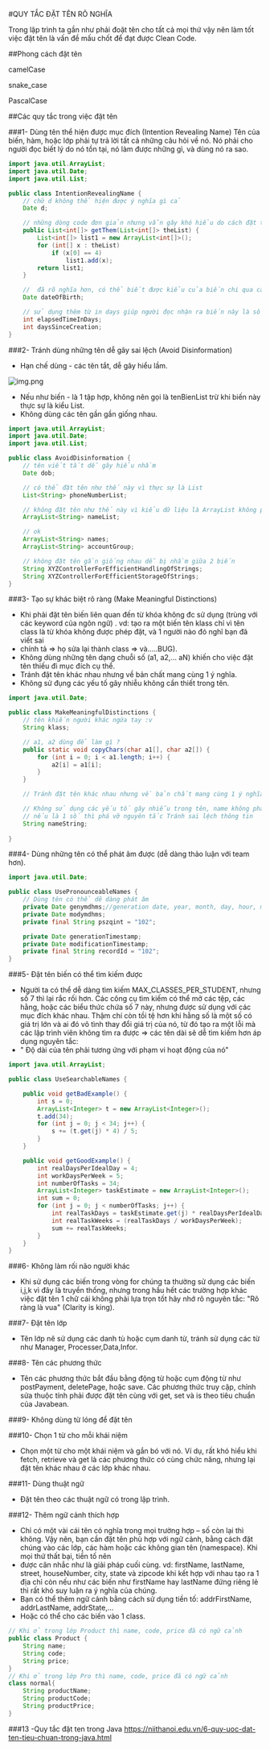 #QUY TẮC ĐẶT TÊN RÕ NGHĨA

Trong lập trình ta gần như phải đoặt tên cho tất cả mọi thứ vậy nên làm tốt việc đặt tên là
vấn đề mấu chốt để đạt được Clean Code.

##Phong cách đặt tên

camelCase

snake_case

PascalCase

##Các quy tắc trong việc đặt tên

###1- Dùng tên thể hiện được mục đích (Intention Revealing Name)
 Tên của biến, hàm, hoặc lớp phải tự trả lời tất cả những câu hỏi về nó.
 Nó phải cho người đọc biết lý do nó tồn tại, nó làm được những gì, và dùng nó ra sao.

```java
import java.util.ArrayList;
import java.util.Date;
import java.util.List;

public class IntentionRevealingName {
    // chữ d không thể hiện được ý nghĩa gì cả
    Date d;

    // những dòng code đơn giản nhưng vẫn gây khó hiểu do cách đặt tên củ chuối => đặt ra nhiều dấu ?? cho người đọc
    public List<int[]> getThem(List<int[]> theList) {
        List<int[]> list1 = new ArrayList<int[]>();
        for (int[] x : theList)
            if (x[0] == 4)
                list1.add(x);
        return list1;
    }

    //  đã rõ nghĩa hơn, có thể biết được kiểu của biến chi qua cái tên
    Date dateOfBirth;

    // sử dụng thêm từ in days giúp người đọc nhận ra biến này là số ngày chứ không phải ngày cụ thể
    int elapsedTimeInDays;
    int daysSinceCreation;
}
```

###2- Tránh dùng những tên dễ gây sai lệch (Avoid Disinformation)
 - Hạn chế dùng - các tên tắt, dễ gây hiểu lầm.

![img.png](img.png)

 - Nếu như biến - là 1 tập hợp, không nên gọi là tenBienList trừ khi biến này thực sự là
kiểu List.
 - Không dùng các tên gần gần giống nhau.

```java
import java.util.ArrayList;
import java.util.Date;
import java.util.List;

public class AvoidDisinformation {
    // tên viết tắt dễ gây hiểu nhầm
    Date dob;

    // có thể đặt tên như thế này vì thực sự là List
    List<String> phoneNumberList;

    // không đặt tên như thế này vì kiểu dữ liệu là ArrayList không phải List dễ gây sai sót
    ArrayList<String> nameList;

    // ok
    ArrayList<String> names;
    ArrayList<String> accountGroup;

    // không đặt tên gần giống nhau dễ bị nhầm giữa 2 biến
    String XYZControllerForEfficientHandlingOfStrings;
    String XYZControllerForEfficientStorageOfStrings;
}
```
###3- Tạo sự khác biệt rõ ràng (Make Meaningful Distinctions)
 - Khi phải đặt tên biến liên quan đến từ khóa không đc sử dụng (trùng với các keyword của ngôn ngữ)
. vd: tạo ra một biến tên klass chỉ vì tên class là từ khóa không được phép đặt, và 1 người nào đó nghĩ bạn đã viết sai 
 - chính tả 
=> họ sửa lại thành class => và…..BUG).
 - Không dùng những tên dạng chuỗi số (a1, a2,… aN) khiến cho việc đặt tên thiếu đi mục đích cụ thể.
 - Tránh đặt tên khác nhau nhưng về bản chất mang cùng 1 ý nghĩa.
 - Không sử đụng các yếu tố gây nhiễu không cần thiết trong tên.

```java
import java.util.Date;

public class MakeMeaningfulDistinctions {
    // tên khiến người khác ngứa tay :v
    String klass;

    // a1, a2 dùng để làm gì ?
    public static void copyChars(char a1[], char a2[]) {
        for (int i = 0; i < a1.length; i++) {
            a2[i] = a1[i];
        }
    }

    // Tránh đặt tên khác nhau nhưng về bản chất mang cùng 1 ý nghĩa vd về Product

    // Không sử dụng các yếu tố gây nhiễu trong tên, name không phải là 1 số,
    // nếu là 1 số thì phá vỡ nguyên tắc Tránh sai lệch thông tin
    String nameString;
    
}
```
###4- Dùng những tên có thể phát âm được (dễ dàng thảo luận với team hơn).
```java
import java.util.Date;

public class UsePronounceableNames {
    // Dùng tên có thể dẽ dàng phát âm
    private Date genymdhms;//generation date, year, month, day, hour, minute, and second
    private Date modymdhms;
    private final String pszqint = "102";

    private Date generationTimestamp;
    private Date modificationTimestamp;
    private final String recordId = "102";
}
```

###5- Đặt tên biến có thể tìm kiếm được
- Người ta có thể dễ dàng tìm kiếm MAX_CLASSES_PER_STUDENT, 
nhưng số 7 thì lại rắc rối hơn. Các công cụ tìm kiếm có thể mở các tệp, các hằng, hoặc các biểu thức chứa số 7 
này, nhưng được sử dụng với các mục đích khác nhau. Thậm chí còn tồi tệ hơn khi hằng số là một số có giá trị 
lớn và ai đó vô tình thay đổi giá trị của nó, từ đó tạo ra một lỗi mà các lập trình viên không tìm ra được => 
các tên dài sẽ dễ tìm kiếm hơn áp dụng nguyên tắc:
- " Độ dài của tên phải tương ứng với phạm vi hoạt động của nó"
```java
import java.util.ArrayList;

public class UseSearchableNames {

    public void getBadExample() {
        int s = 0;
        ArrayList<Integer> t = new ArrayList<Integer>();
        t.add(34);
        for (int j = 0; j < 34; j++) {
            s += (t.get(j) * 4) / 5;
        }
    }

    public void getGoodExample() {
        int realDaysPerIdealDay = 4;
        int workDaysPerWeek = 5;
        int numberOfTasks = 34;
        ArrayList<Integer> taskEstimate = new ArrayList<Integer>();
        int sum = 0;
        for (int j = 0; j < numberOfTasks; j++) {
            int realTaskDays = taskEstimate.get(j) * realDaysPerIdealDay;
            int realTaskWeeks = (realTaskDays / workDaysPerWeek);
            sum += realTaskWeeks;
        }
    }
}
```
###6- Không làm rối não người khác 
- Khi sử dụng các biến trong vòng for chúng ta thường sử dụng các biến i,j,k vì đây là truyền thống,
nhưng trong hầu hết các trường hợp khác việc đặt tên 1 chữ cái không phải lựa trọn tốt
hãy nhớ rõ nguyên tắc: "Rõ ràng là vua" (Clarity is king).

###7- Đặt tên lớp 
- Tên lớp nê sử dụng các danh tù hoặc cụm danh từ, tránh sử dụng các từ như Manager, 
Processer,Data,Infor.

###8- Tên các phương thức
- Tên các phương thức bắt đầu bằng động từ hoặc cụm động từ như postPayment, deletePage, hoặc save. Các phương thức truy 
cập, chỉnh sửa thuộc tính phải được đặt tên cùng với get, set và is theo tiêu chuẩn của Javabean.

###9- Không dùng từ lóng để đặt tên 

###10- Chọn 1 từ cho mỗi khái niệm
- Chọn một từ cho một khái niệm và gắn bó với nó. Ví dụ, rất khó hiểu khi fetch, retrieve và get là các phương thức có
cùng chức năng, nhưng lại đặt tên khác nhau ở các lớp khác nhau.

###11- Dùng thuật ngữ 
- Đặt tên theo các thuật ngữ có trong lập trình.

###12- Thêm ngữ cảnh thích hợp
- Chỉ có một vài cái tên có nghĩa trong mọi trường hợp – số còn lại thì không. Vậy nên, bạn cần đặt tên phù hợp với ngữ
cảnh, bằng cách đặt chúng vào các lớp, các hàm hoặc các không gian tên (namespace). Khi mọi thứ thất bại, tiền tố nên
- được cân nhắc như là giải pháp cuối cùng.
vd: firstName, lastName, street, houseNumber, city, state và zipcode khi kết hợp với nhau tạo ra 1 địa chỉ 
còn nếu như các biến như firstName hay lastName đứng riêng lẻ thì rất khó suy luận ra ý nghĩa của chúng.
- Bạn có thể thêm ngữ cảnh bằng cách sử dụng tiền tố: addrFirstName, addrLastName, addrState,…
- Hoặc có thể cho các biến vào 1 class.
```java
// Khi ở trong lớp Product thì name, code, price đã có ngữ cảnh
public class Product {
    String name;
    String code;
    String price;
}
// Khi ở trong lớp Pro thì name, code, price đã có ngữ cảnh
class normal{
    String productName;
    String productCode;
    String productPrice;
}
```
###13 -Quy tắc đặt ten trong Java
 https://niithanoi.edu.vn/6-quy-uoc-dat-ten-tieu-chuan-trong-java.html
